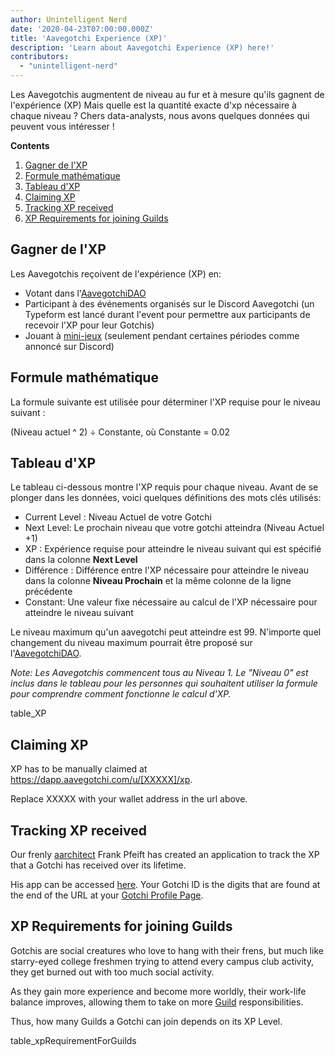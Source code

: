 ```yaml
---
author: Unintelligent Nerd
date: '2020-04-23T07:00:00.000Z'
title: 'Aavegotchi Experience (XP)'
description: 'Learn about Aavegotchi Experience (XP) here!'
contributors:
  - "unintelligent-nerd"
---
```


Les Aavegotchis augmentent de niveau au fur et à mesure qu'ils gagnent de l'expérience (XP) Mais quelle est la quantité exacte d'xp nécessaire à chaque niveau ? Chers data-analysts, nous avons quelques données qui peuvent vous intéresser !

<div class="contentsBox">

**Contents**

<ol>
<li><a href=#gaining-xp>Gagner de l'XP</a></li>
<li><a href=#formula>Formule mathématique</a></li>
<li><a href=#experience-table>Tableau d'XP</a></li>
<li><a href=#claiming-xp>Claiming XP</a></li>
<li><a href=#tracking-xp-received>Tracking XP received</a></li>
<li><a href=#xp-requirements-for-joining-guilds>XP Requirements for joining Guilds</a></li>
</ol>

</div>

## Gagner de l'XP
Les Aavegotchis reçoivent de l'expérience (XP) en:
* Votant dans l'[AavegotchiDAO](/dao)
* Participant à des événements organisés sur le Discord Aavegotchi (un Typeform est lancé durant l'event pour permettre aux participants de recevoir l'XP pour leur Gotchis)
* Jouant à [mini-jeux](/minigames) (seulement pendant certaines périodes comme annoncé sur Discord)

## Formule mathématique
La formule suivante est utilisée pour déterminer l'XP requise pour le niveau suivant :

(Niveau actuel ^ 2) ÷ Constante, où Constante = 0.02

## Tableau d'XP

Le tableau ci-dessous montre l'XP requis pour chaque niveau. Avant de se plonger dans les données, voici quelques définitions des mots clés utilisés:

* Current Level : Niveau Actuel de votre Gotchi
* Next Level: Le prochain niveau que votre gotchi atteindra (Niveau Actuel +1)
* XP : Expérience requise pour atteindre le niveau suivant qui est spécifié dans la colonne **Next Level**
* Différence : Différence entre l'XP nécessaire pour atteindre le niveau dans la colonne **Niveau Prochain** et la même colonne de la ligne précédente
* Constant: Une valeur fixe nécessaire au calcul de l'XP nécessaire pour atteindre le niveau suivant

Le niveau maximum qu'un aavegotchi peut atteindre est 99. N'importe quel changement du niveau maximum pourrait être proposé sur l'[AavegotchiDAO](/dao).

*Note: Les Aavegotchis commencent tous au Niveau 1. Le "Niveau 0" est inclus dans le tableau pour les personnes qui souhaitent utiliser la formule pour comprendre comment fonctionne le calcul d'XP.*

table_XP

## Claiming XP

XP has to be manually claimed at https://dapp.aavegotchi.com/u/[XXXXX]/xp.

Replace XXXXX with your wallet address in the url above.

## Tracking XP received

Our frenly [aarchitect](/aarchitect) Frank Pfeift has created an application to track the XP that a Gotchi has received over its lifetime.

His app can be accessed [here](https://aavegotchi-xp-dashboard.vercel.app). Your Gotchi ID is the digits that are found at the end of the URL at your [Gotchi Profile Page](/aavegotchi-profile).

## XP Requirements for joining Guilds

Gotchis are social creatures who love to hang with their frens, but much like starry-eyed college freshmen trying to attend every campus club activity, they get burned out with too much social activity.

As they gain more experience and become more worldly, their work-life balance improves, allowing them to take on more [Guild](/guild) responsibilities.

Thus, how many Guilds a Gotchi can join depends on its XP Level.

table_xpRequirementForGuilds
